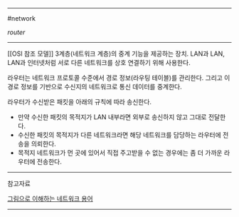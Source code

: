 
---

#network 

*router*

---

[[OSI 참조 모델]] 3계층(네트워크 계층)의 중계 기능을 제공하는 장치.
LAN과 LAN, LAN과 인터넷처럼 서로 다른 네트워크를 상호 연결하기 위해 사용한다.

라우터는 네트워크 프로토콜 수준에서 경로 정보(라우팅 테이블)를 관리한다. 그리고 이 경로 정보를 기반으로 수신지의 네트워크로 통신 데이터를 중계한다.

라우터가 수신받은 패킷을 아래의 규칙에 따라 송신한다.

- 만약 수신한 패킷의 목적지가 LAN 내부라면 외부로 송신하지 않고 그대로 전달한다.
- 수신한 패킷의 목적지가 다른 네트워크라면 해당 네트워크를 담당하는 라우터에 전송을 의뢰한다.
- 목적지 네트워크가 먼 곳에 있어서 직접 주고받을 수 없는 경우에는 좀 더 가까운 라우터에 전송한다.

---

참고자료

[그림으로 이해하는 네트워크 용어](https://product.kyobobook.co.kr/detail/S000001834837)

---
